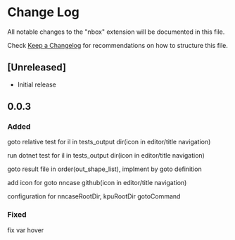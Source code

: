 # Change Log

All notable changes to the "nbox" extension will be documented in this file.

Check [Keep a Changelog](http://keepachangelog.com/) for recommendations on how to structure this file.

## [Unreleased]

- Initial release

## 0.0.3

### Added

goto relative test for il in tests_output dir(icon in editor/title navigation)

run dotnet test for il in tests_output dir(icon in editor/title navigation)

goto result file in order(out_shape_list), implment by goto definition

add icon for goto nncase github(icon in editor/title navigation)

configuration for nncaseRootDir, kpuRootDir gotoCommand

### Fixed

fix var hover
